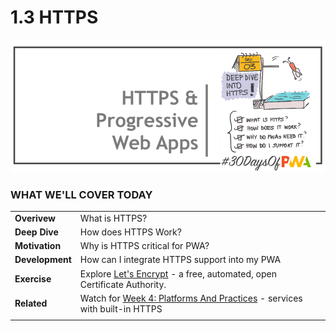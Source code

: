 # 1.3 HTTPS

![Placeholder Banner Only. Replace when final assets ready.](_media/day-03.png)

### WHAT WE'LL COVER TODAY

| | |
|:--|:--- |
| **Overivew** | What is HTTPS? |
| **Deep Dive** | How does HTTPS Work?|
| **Motivation**| Why is HTTPS critical for PWA? |
| **Development** | How can I integrate HTTPS support into my PWA |
| **Exercise**| Explore [Let's Encrypt](https://letsencrypt.org/getting-started/) - a free, automated, open Certificate Authority. |
| **Related**| Watch for [Week 4: Platforms And Practices](../platforms-practices) - services with built-in HTTPS |
| |

<br/>
